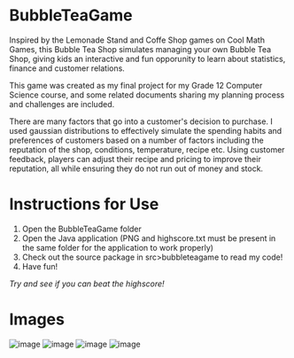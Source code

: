 # BubbleTeaGame
Inspired by the Lemonade Stand and Coffe Shop games on Cool Math Games, this Bubble Tea Shop simulates managing your own Bubble Tea Shop, giving kids an interactive and fun opporunity to learn about statistics, finance and customer relations.

This game was created as my final project for my Grade 12 Computer Science course, and some related documents sharing my planning process and challenges are included.

There are many factors that go into a customer's decision to purchase. I used gaussian distributions to effectively simulate the spending habits and preferences of customers based on a number of factors including the reputation of the shop, conditions, temperature, recipe etc. Using customer feedback, players can adjust their recipe and pricing to improve their reputation, all while ensuring they do not run out of money and stock.

# Instructions for Use
1. Open the BubbleTeaGame folder
2. Open the Java application (PNG and highscore.txt must be present in the same folder for the application to work properly)
3. Check out the source package in src>bubbleteagame to read my code!
2. Have fun!

*Try and see if you can beat the highscore!*

# Images
![image](https://user-images.githubusercontent.com/97263859/172927789-0f23cfbd-5214-4941-b0ed-468d9bd53482.png)
![image](https://user-images.githubusercontent.com/97263859/172928948-22a54f82-f61d-4b7f-b179-cfb7dfb254f8.png)
![image](https://user-images.githubusercontent.com/97263859/172929496-84914d2d-b2e5-4841-9ae3-5aefe9d1c179.png)
![image](https://user-images.githubusercontent.com/97263859/172929538-faade3b8-c7a2-4ae6-871a-53491a5a4111.png)



